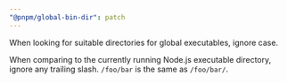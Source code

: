 ```yaml
---
"@pnpm/global-bin-dir": patch
---
```


When looking for suitable directories for global executables, ignore case.

When comparing to the currently running Node.js executable directory,
ignore any trailing slash. `/foo/bar` is the same as `/foo/bar/`.
